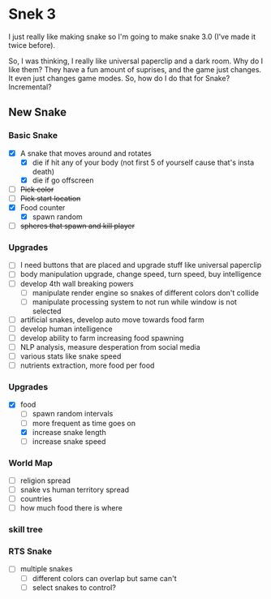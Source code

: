 # Snek 3
I just really like making snake so I'm going to make snake 3.0 (I've made it twice before).

So, I was thinking, I really like universal paperclip and a dark room.
Why do I like them? 
They have a fun amount of suprises, and the game just changes.
It even just changes game modes.
So, how do I do that for Snake? 
Incremental?

## New Snake

### Basic Snake
- [x] A snake that moves around and rotates
    - [x] die if hit any of your body (not first 5 of yourself cause that's insta death)
    - [x] die if go offscreen
- [ ] ~~Pick color~~
- [ ] ~~Pick start location~~
- [x] Food counter
    - [x] spawn random

- [ ] ~~spheres that spawn and kill player~~

### Upgrades
- [ ] I need buttons that are placed and upgrade stuff like universal paperclip
- [ ] body manipulation upgrade, change speed, turn speed, buy intelligence
- [ ] develop 4th wall breaking powers
    - [ ] manipulate render engine so snakes of different colors don't collide
    - [ ] manipulate processing system to not run while window is not selected
- [ ] artificial snakes, develop auto move towards food farm
- [ ] develop human intelligence
- [ ] develop ability to farm increasing food spawning
- [ ] NLP analysis, measure desperation from social media 
- [ ] various stats like snake speed
- [ ] nutrients extraction, more food per food

### Upgrades
- [x] food
    - [ ] spawn random intervals
    - [ ] more frequent as time goes on
    - [x] increase snake length
    - [ ] increase snake speed

### World Map
- [ ] religion spread
- [ ] snake vs human territory spread
- [ ] countries
- [ ] how much food there is where

### skill tree

### RTS Snake
- [ ] multiple snakes
    - [ ] different colors can overlap but same can't
    - [ ] select snakes to control?
